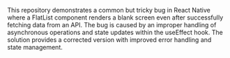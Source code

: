 This repository demonstrates a common but tricky bug in React Native where a FlatList component renders a blank screen even after successfully fetching data from an API. The bug is caused by an improper handling of asynchronous operations and state updates within the useEffect hook.  The solution provides a corrected version with improved error handling and state management.